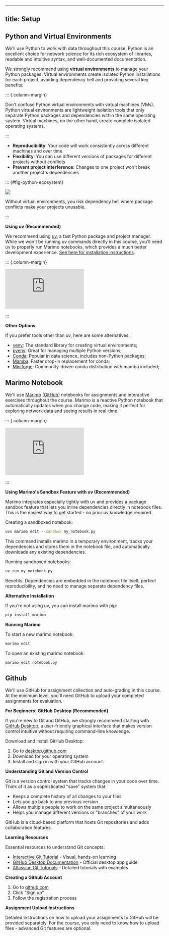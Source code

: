 
---
title: Setup
---

## Python and Virtual Environments

We'll use Python to work with data throughout this course. Python is an excellent choice for network science for its rich ecosystem of libraries, readable and intuitive syntax, and well-documented documentation.

We strongly recommend using **virtual environments** to manage your Python packages. Virtual environments create isolated Python installations for each project, avoiding dependency hell and providing several key benefits:


::: {.column-margin}

Don't confuse Python virtual environments with virtual machines (VMs). Python virtual environments are lightweight isolation tools that only separate Python packages and dependencies within the same operating system. Virtual machines, on the other hand, create complete isolated operating systems.

:::

- **Reproducibility**: Your code will work consistently across different machines and over time
- **Flexibility**: You can use different versions of packages for different projects without conflicts
- **Prevent project interference**: Changes to one project won't break another project's dependencies

::: {#fig-python-ecosystem}

![](https://cdn-media-1.freecodecamp.org/images/1*i4QK4sSGX7Q4RRgOytkSuw.jpeg)

Without virtual environments, you risk dependency hell where package conflicts make your projects unusable.

:::


**Using uv (Recommended)**

We recommend using [uv](https://docs.astral.sh/uv/), a fast Python package and project manager. While we won't be running uv commands directly in this course, you'll need uv to properly run Marimo notebooks, which provides a much better development experience. [See here for installation instructions](https://docs.astral.sh/uv/getting-started/installation/#installation-methods).

::: {.column-margin}

<iframe width="250" height="125" src="https://www.youtube.com/embed/bwRgYxmCqLI?si=-PMkEhKuFW4IyMXW" title="YouTube video player" frameborder="0" allow="accelerometer; autoplay; clipboard-write; encrypted-media; gyroscope; picture-in-picture; web-share" referrerpolicy="strict-origin-when-cross-origin" allowfullscreen></iframe>

:::



**Other Options**

If you prefer tools other than uv, here are some alternatives:

- [venv](https://docs.python.org/3/library/venv.html): The standard library for creating virtual environments;
- [pyenv](https://github.com/pyenv/pyenv): Great for managing multiple Python versions;
- [Conda](https://docs.conda.io/): Popular in data science, includes non-Python packages;
- [Mamba](https://mamba.readthedocs.io/): Faster drop-in replacement for conda;
- [Miniforge](https://github.com/conda-forge/miniforge): Community-driven conda distribution with mamba included;



## Marimo Notebook

We'll use [Marimo](https://marimo.io/) ([GitHub](https://github.com/marimo-team/marimo)) notebooks for assignments and interactive exercises throughout the course. Marimo is a reactive Python notebook that automatically updates when you change code, making it perfect for exploring network data and seeing results in real-time.

::: {.column-margin}

<iframe width="250" height="150" src="https://www.youtube.com/embed/3N6lInzq5MI?si=8WXcexm56zn86WkW" title="YouTube video player" frameborder="0" allow="accelerometer; autoplay; clipboard-write; encrypted-media; gyroscope; picture-in-picture; web-share" referrerpolicy="strict-origin-when-cross-origin" allowfullscreen></iframe>

:::

**Using Marimo's Sandbox Feature with uv (Recommended)**

Marimo integrates especially tightly with uv and provides a package sandbox feature that lets you inline dependencies directly in notebook files. This is the easiest way to get started - no prior uv knowledge required.

Creating a sandboxed notebook:
```bash
uvx marimo edit --sandbox my_notebook.py
```

This command installs marimo in a temporary environment, tracks your dependencies and stores them in the notebook file, and automatically downloads any existing dependencies.

Running sandboxed notebooks:
```bash
uv run my_notebook.py
```

Benefits: Dependencies are embedded in the notebook file itself, perfect reproducibility, and no need to manage separate dependency files.

**Alternative Installation**

If you're not using uv, you can install marimo with pip:
```bash
pip install marimo
```

**Running Marimo**

To start a new marimo notebook:

```bash
marimo edit
```

To open an existing marimo notebook:

```bash
marimo edit notebook.py
```


## Github

We'll use GitHub for assignment collection and auto-grading in this course. At the minimum level, you'll need GitHub to upload your completed assignments for evaluation.

**For Beginners: GitHub Desktop (Recommended)**

If you're new to Git and GitHub, we strongly recommend starting with [GitHub Desktop](https://desktop.github.com/), a user-friendly graphical interface that makes version control intuitive without requiring command-line knowledge.

Download and install GitHub Desktop:
1. Go to [desktop.github.com](https://desktop.github.com/)
2. Download for your operating system
3. Install and sign in with your GitHub account

**Understanding Git and Version Control**

Git is a version control system that tracks changes in your code over time. Think of it as a sophisticated "save" system that:
- Keeps a complete history of all changes to your files
- Lets you go back to any previous version
- Allows multiple people to work on the same project simultaneously
- Helps you manage different versions or "branches" of your work

GitHub is a cloud-based platform that hosts Git repositories and adds collaboration features.

**Learning Resources**

Essential resources to understand Git concepts:

- [Interactive Git Tutorial](https://learngitbranching.js.org/) - Visual, hands-on learning
- [GitHub Desktop Documentation](https://docs.github.com/en/desktop) - Official desktop app guide
- [Atlassian Git Tutorials](https://www.atlassian.com/git/tutorials) - Detailed tutorials with examples

**Creating a Github Account**

1. Go to [github.com](https://github.com)
2. Click "Sign up"
3. Follow the registration process

**Assignment Upload Instructions**

Detailed instructions on how to upload your assignments to GitHub will be provided separately. For the course, you only need to know how to upload files - advanced Git features are optional.
